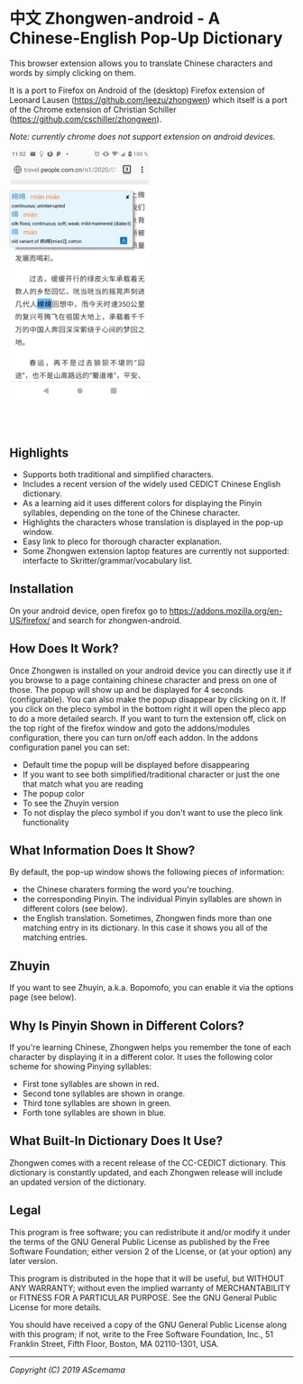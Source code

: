 # 中文 Zhongwen-android - A Chinese-English Pop-Up Dictionary

This browser extension allows you to translate Chinese characters and words
by simply clicking on them.

It is a port to Firefox on Android of the (desktop) Firefox extension of Leonard Lausen (https://github.com/leezu/zhongwen) which itself is a port of the Chrome extension of Christian Schiller (https://github.com/cschiller/zhongwen).

*Note: currently chrome does not support extension on android devices.*
 

<a href="url"><img src="https://github.com/ascemama/zhongwen-android/blob/master/images/Screenshot_renminribao.PNG"  width="250" ></a>

<br/><br/>


## Highlights
- Supports both traditional and simplified characters.
- Includes a recent version of the widely used CEDICT Chinese English
  dictionary.
- As a learning aid it uses different colors for displaying the Pinyin
  syllables, depending on the tone of the Chinese character.
- Highlights the characters whose translation is displayed in the pop-up
  window.
- Easy link to pleco for thorough character explanation.
- Some Zhongwen extension laptop features are currently not supported: interfacte to Skritter/grammar/vocabulary list.
 


## Installation

On your android device, open firefox go to https://addons.mozilla.org/en-US/firefox/ and search for zhongwen-android. 


## How Does It Work?
Once Zhongwen is installed on your android device you can directly use it if you browse to a page containing chinese character and press on one of those. The popup will show up and be displayed for 4 seconds (configurable). You can also make the popup disappear by clicking on it. If you click on the pleco symbol in the bottom right it will open the pleco app to do a more detailed search. 
If you want to turn the extension off, click on the top right of the firefox window and goto the addons/modules configuration, there you can turn on/off each addon.
In the addons configuration panel you can set:
- Default time the popup will be displayed before disappearing
- If you want to see both simplified/traditional character or just the one that match what you are reading
- The popup color
- To see the Zhuyin version
- To not display the pleco symbol if you don't want to use the pleco link functionality

## What Information Does It Show?
By default, the pop-up window shows the following pieces of information:

- the Chinese charaters forming the word you're touching.  
- the corresponding Pinyin. The individual Pinyin syllables are shown in different
  colors (see below).
- the English translation. Sometimes, Zhongwen finds more than one matching entry 
  in its dictionary. In this case it shows you all of the matching entries.


## Zhuyin
If you want to see Zhuyin, a.k.a. Bopomofo, you can enable it via the options
page (see below).


## Why Is Pinyin Shown in Different Colors?
If you're learning Chinese, Zhongwen helps you remember the tone of each
character by displaying it in a different color. It uses the following color
scheme for showing Pinying syllables:

- First tone syllables are shown in red.
- Second tone syllables are shown in orange.
- Third tone syllables are shown in green.
- Forth tone syllables are shown in blue.

  
 

## What Built-In Dictionary Does It Use?
Zhongwen comes with a recent release of the CC-CEDICT dictionary. This dictionary is
constantly updated, and each Zhongwen release will include an updated version of the
dictionary.

 
 


## Legal
This program is free software; you can redistribute it and/or
modify it under the terms of the GNU General Public License
as published by the Free Software Foundation; either version 2
of the License, or (at your option) any later version.

This program is distributed in the hope that it will be useful,
but WITHOUT ANY WARRANTY; without even the implied warranty of
MERCHANTABILITY or FITNESS FOR A PARTICULAR PURPOSE.  See the
GNU General Public License for more details.

You should have received a copy of the GNU General Public License
along with this program; if not, write to the Free Software
Foundation, Inc., 51 Franklin Street, Fifth Floor, Boston, MA  02110-1301, USA.

---

*Copyright (C) 2019 AScemama*